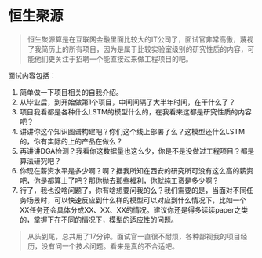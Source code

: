 # 恒生聚源

> 恒生聚源算是在互联网金融里面比较大的IT公司了，面试官非常高傲，蔑视了我简历上的所有项目，因为是属于比较实验室级别的研究性质的内容，可能他们更关注于招聘一个能直接过来做工程项目的吧。

面试内容包括：

1. 简单做一下项目相关的自我介绍。
2. 从毕业后，到开始做第1个项目，中间间隔了大半年时间，在干什么了？
3. 项目我看都是各种什么LSTM的模型什么的，在我看来这都是研究性质的内容吧？
4. 讲讲你这个知识图谱构建吧？你们这个线上部署了么？这模型还什么LSTM的，你有实际的上的产品在做么？
5. 再讲讲DGA检测？我看你这数据量也这么少，你是不是没做过工程项目？都是算法研究吧？
6. 你现在薪资水平是多少啊？啊？据我所知在西安的研究所可没有这么高的薪资吧，你是都算上了吧？那你抛去那些福利，你就纯工资是多少啊？
7. 行了，我也没啥问题了，你有啥想要问我的么？我们需要的是，当面对不同任务场景时，可以快速反应到什么样的模型可以对应到什么情况下，比如一个XX任务还会具体分成XX、XX、XX的情况。建议你还是得多读读paper之类的，掌握下在不同的情况下，模型的适应性的问题。

> 从头到尾，总共用了17分钟。面试官一直很不耐烦，各种鄙视我的项目经历，没有问一个技术问题。看来是真的不合适吧。